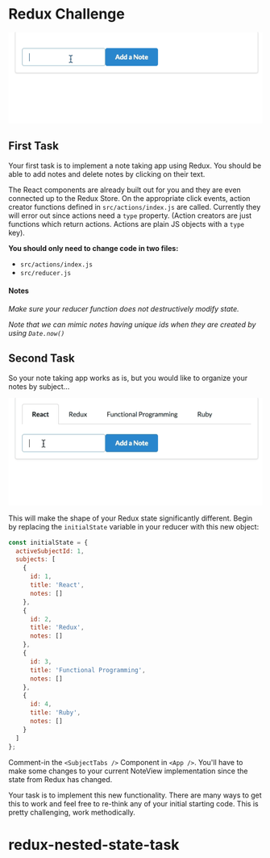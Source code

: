 # Redux Challenge

![starter code](redux-example-starter.gif)

## First Task

Your first task is to implement a note taking app using Redux. You should be able to add notes and delete notes by clicking on their text.  

The React components are already built out for you and they are even connected up to the Redux Store.  On the appropriate click events, action creator functions defined in `src/actions/index.js` are called. Currently they will error out since actions need a `type` property. (Action creators are just functions which return actions. Actions are plain JS objects with a `type` key).

**You should only need to change code in two files:**
* `src/actions/index.js`  
* `src/reducer.js`

#### Notes

_Make sure your reducer function does not destructively modify state._

_Note that we can  mimic notes having unique ids when they are created by using `Date.now()`_

## Second Task

So your note taking app works as is, but you would like to organize your notes by subject...

![challenge](redux-notes-challenge.gif)


This will make the shape of your Redux state significantly different. Begin by replacing the `initialState` variable in your reducer with this new object:

```js
const initialState = {
  activeSubjectId: 1,
  subjects: [
    {
      id: 1,
      title: 'React',
      notes: []
    },
    {
      id: 2,
      title: 'Redux',
      notes: []
    },
    {
      id: 3,
      title: 'Functional Programming',
      notes: []
    },
    {
      id: 4,
      title: 'Ruby',
      notes: []
    }
  ]
};
```

Comment-in the `<SubjectTabs />` Component in `<App />`. You'll have to make some changes to your current NoteView implementation since the state from Redux has changed.

Your task is to implement this new functionality. There are many ways to get this to work and feel free to re-think any of your initial starting code. This is pretty challenging, work methodically.
# redux-nested-state-task
